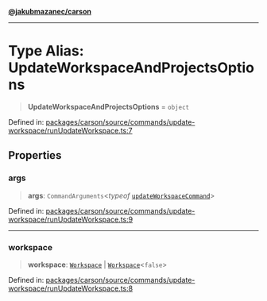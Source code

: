 [**@jakubmazanec/carson**](../README.md)

---

# Type Alias: UpdateWorkspaceAndProjectsOptions

> **UpdateWorkspaceAndProjectsOptions** = `object`

Defined in:
[packages/carson/source/commands/update-workspace/runUpdateWorkspace.ts:7](https://github.com/jakubmazanec/tools/blob/5907d31a071e860d7db8b8a00f698d18fe23e18a/packages/carson/source/commands/update-workspace/runUpdateWorkspace.ts#L7)

## Properties

### args

> **args**: `CommandArguments`\<_typeof_
> [`updateWorkspaceCommand`](../variables/updateWorkspaceCommand.md)\>

Defined in:
[packages/carson/source/commands/update-workspace/runUpdateWorkspace.ts:9](https://github.com/jakubmazanec/tools/blob/5907d31a071e860d7db8b8a00f698d18fe23e18a/packages/carson/source/commands/update-workspace/runUpdateWorkspace.ts#L9)

---

### workspace

> **workspace**: [`Workspace`](../classes/Workspace.md) \|
> [`Workspace`](../classes/Workspace.md)\<`false`\>

Defined in:
[packages/carson/source/commands/update-workspace/runUpdateWorkspace.ts:8](https://github.com/jakubmazanec/tools/blob/5907d31a071e860d7db8b8a00f698d18fe23e18a/packages/carson/source/commands/update-workspace/runUpdateWorkspace.ts#L8)
